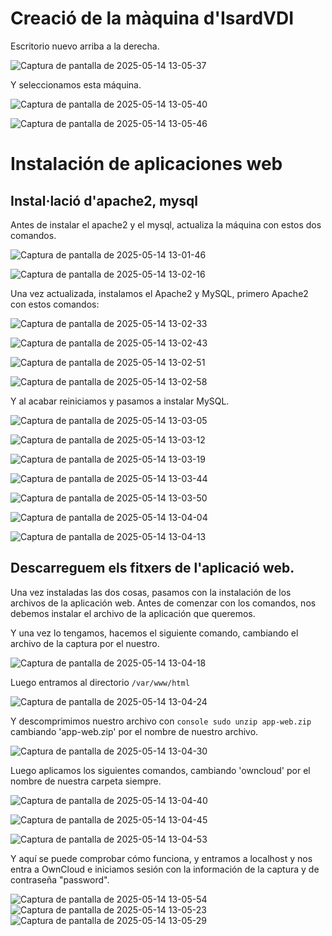# Creació de la màquina d'IsardVDI

Escritorio nuevo arriba a la derecha. 

![Captura de pantalla de 2025-05-14 13-05-37](https://github.com/user-attachments/assets/961d7866-8673-4fbf-8755-ddebaef095e6)

Y seleccionamos esta máquina.

![Captura de pantalla de 2025-05-14 13-05-40](https://github.com/user-attachments/assets/a5a50e1d-4854-4fd6-a693-c57415d2f98c)

![Captura de pantalla de 2025-05-14 13-05-46](https://github.com/user-attachments/assets/5b67e29a-18f4-4cc2-a6f9-83b222dfedc6)

# Instalación de aplicaciones web

## Instal·lació d'apache2, mysql

Antes de instalar el apache2 y el mysql, actualiza la máquina con estos dos comandos.

![Captura de pantalla de 2025-05-14 13-01-46](https://github.com/user-attachments/assets/873aa02f-9997-4f32-a541-a9e9688a46cb)

![Captura de pantalla de 2025-05-14 13-02-16](https://github.com/user-attachments/assets/63033a5c-6723-490a-8c6d-c4e060f5d28d)

Una vez actualizada, instalamos el Apache2 y MySQL, primero Apache2 con estos comandos:

![Captura de pantalla de 2025-05-14 13-02-33](https://github.com/user-attachments/assets/af8af7c3-c59e-4cad-af5f-6f0f8c6356c1)

![Captura de pantalla de 2025-05-14 13-02-43](https://github.com/user-attachments/assets/10def5d1-e462-4f24-83fb-0571a26efc29)

![Captura de pantalla de 2025-05-14 13-02-51](https://github.com/user-attachments/assets/5962ee36-3ea6-4f67-9aea-2298299963ee)

![Captura de pantalla de 2025-05-14 13-02-58](https://github.com/user-attachments/assets/a93d5107-47fa-4426-ba12-297f46662f36)

Y al acabar reiniciamos y pasamos a instalar MySQL.

![Captura de pantalla de 2025-05-14 13-03-05](https://github.com/user-attachments/assets/8a155904-5f70-4805-8b9e-f16adcc45430)

![Captura de pantalla de 2025-05-14 13-03-12](https://github.com/user-attachments/assets/ea93125f-c774-4978-ab8e-4ed3c92203e0)

![Captura de pantalla de 2025-05-14 13-03-19](https://github.com/user-attachments/assets/7d1aa529-6aba-43f0-a026-7fb2983d7f1d)

![Captura de pantalla de 2025-05-14 13-03-44](https://github.com/user-attachments/assets/f0c9e042-91c6-4348-8ad3-082be73b0cb3)

![Captura de pantalla de 2025-05-14 13-03-50](https://github.com/user-attachments/assets/2384a977-abee-454b-a367-96dadb7f2436)

![Captura de pantalla de 2025-05-14 13-04-04](https://github.com/user-attachments/assets/0b6a926e-1736-483c-98d7-dad551dec033)

![Captura de pantalla de 2025-05-14 13-04-13](https://github.com/user-attachments/assets/0733ba59-667a-4ed0-a707-d972a1bebd72)

## Descarreguem els fitxers de l'aplicació web.

Una vez instaladas las dos cosas, pasamos con la instalación de los archivos de la aplicación web. Antes de comenzar con los comandos, nos debemos instalar el archivo de la aplicación que queremos.

Y una vez lo tengamos, hacemos el siguiente comando, cambiando el archivo de la captura por el nuestro.

![Captura de pantalla de 2025-05-14 13-04-18](https://github.com/user-attachments/assets/d9c8ec2e-b32b-4144-8c83-5b19ae38f63f)

Luego entramos al directorio `/var/www/html`

![Captura de pantalla de 2025-05-14 13-04-24](https://github.com/user-attachments/assets/685be104-35d4-4567-8592-855f1422558b)

Y descomprimimos nuestro archivo con ```console sudo unzip app-web.zip``` cambiando 'app-web.zip' por el nombre de nuestro archivo.

![Captura de pantalla de 2025-05-14 13-04-30](https://github.com/user-attachments/assets/2ea62aa7-7e6c-4132-96e1-9be499ccf91d)

Luego aplicamos los siguientes comandos, cambiando 'owncloud' por el nombre de nuestra carpeta siempre.

![Captura de pantalla de 2025-05-14 13-04-40](https://github.com/user-attachments/assets/05a6adea-1d89-41c5-b48a-6ba7caab801d)

![Captura de pantalla de 2025-05-14 13-04-45](https://github.com/user-attachments/assets/ff1a8c4f-8db2-41b1-b5d9-e3c662d78424)

![Captura de pantalla de 2025-05-14 13-04-53](https://github.com/user-attachments/assets/84da56ad-8228-4e58-ad28-e54368d8f055)

Y aquí se puede comprobar cómo funciona, y entramos a localhost y nos entra a OwnCloud e iniciamos sesión con la información de la captura y de contraseña "password".

![Captura de pantalla de 2025-05-14 13-05-54](https://github.com/user-attachments/assets/40a41655-eca1-4585-b59e-2c263d99e67d)
![Captura de pantalla de 2025-05-14 13-05-23](https://github.com/user-attachments/assets/b95ba767-0a90-4cee-8ca4-3efde7c5f3d6)
![Captura de pantalla de 2025-05-14 13-05-29](https://github.com/user-attachments/assets/3a967454-884e-4dba-a6ef-1264d942593e)


